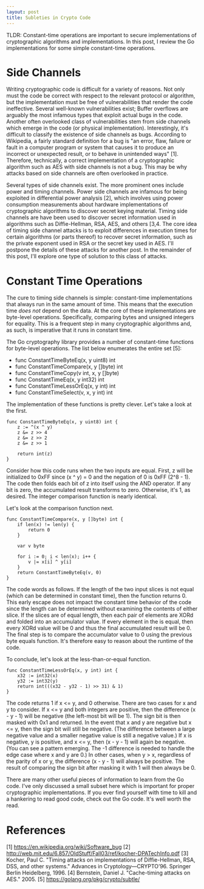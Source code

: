 ```yaml
---
layout: post
title: Subleties in Crypto Code
---
```


TLDR: Constant-time operations are important to secure implementations
of cryptographic algorithms and implementations. In this post, I review 
the Go implementations for some simple constant-time operations.

# Side Channels

Writing cryptographic code is difficult for a variety of reasons. Not
only must the code be correct with respect to the relevant protocol
or algorithm, but the implementation must be free of vulnerabilities
that render the code ineffective. Several well-known vulnerabilities
exist; Buffer overflows are arguably the most infamous types that exploit
actual bugs in the code. Another often overlooked class of vulnerabilities
stem from side channels which emerge in the code (or physical implementation). 
Interestingly, it's difficult to classify the existence of side channels
as bugs. According to Wikipedia, a fairly standard definition for a bug is
"an error, flaw, failure or fault in a computer program or system that causes 
it to produce an incorrect or unexpected result, or to behave in unintended 
ways" [1]. Therefore, technically, a correct implementation of a cryptographic
algorithm such as AES with side channels is not a bug. This may be why attacks
based on side channels are often overlooked in practice. 

Several types of side channels exist. The more prominent ones include power and
timing channels. Power side channels are infamous for being exploited in
differential power analysis [2], which involves using power consumption measurements 
about hardware implementations of cryptographic algorithms to discover secret
keying material. Timing side channels are have been used to discover secret information
used in algorithms such as Diffie-Hellman, RSA, AES, and others [3,4. The core idea of
timing side channel attacks is to exploit differences in execution times for certain
algorithms (or parts thereof) to recover secret information, such as the private
exponent used in RSA or the secret key used in AES. I'll postpone the 
details of these attacks for another post. In the remainder of this post, I'll 
explore one type of solution to this class of attacks. 

# Constant Time Operations

The cure to timing side channels is simple: constant-time implementations that 
always run in the same amount of time. This means that the execution time *does
not* depend on the data. At the core of these implementations are byte-level
operations. Specifically, comparing bytes and unsigned integers for equality. 
This is a frequent step in many cryptographic algorithms and, as such, is 
imperative that it runs in constant time.

The Go cryptography library provides a number of constant-time functions
for byte-level operations. The list below enumerates the entire set [5]:

- func ConstantTimeByteEq(x, y uint8) int
- func ConstantTimeCompare(x, y []byte) int
- func ConstantTimeCopy(v int, x, y []byte)
- func ConstantTimeEq(x, y int32) int
- func ConstantTimeLessOrEq(x, y int) int
- func ConstantTimeSelect(v, x, y int) int

The implementation of these functions is pretty clever. Let's take a look 
at the first.

~~~
func ConstantTimeByteEq(x, y uint8) int {
    z := ^(x ^ y)
    z &= z >> 4
    z &= z >> 2
    z &= z >> 1
  
    return int(z)
}
~~~

Consider how this code runs when the two inputs are equal.
First, z will be initialized to 0xFF since (x ^ y) = 0 and the 
negation of 0 is 0xFF (2^8 - 1). The code then folds each bit
of z into itself using the AND operator. If any bit is zero,
the accumulated result transforms to zero. Otherwise, it's 
1, as desired. The integer comparison function is nearly identical.

Let's look at the comparison function next.

~~~
func ConstantTimeCompare(x, y []byte) int {
    if len(x) != len(y) {
        return 0
    }
        
    var v byte
        
    for i := 0; i < len(x); i++ {
        v |= x[i] ^ y[i]
    }
    return ConstantTimeByteEq(v, 0)
}
~~~

The code words as follows. If the length of the two input
slices is not equal (which can be determined in constant time),
then the function returns 0. This early escape does not impact the
constant time behavior of the code since the length can be determined
without examining the contents of either slice. If the slices are
of equal length, then each pair of elements are XORd and folded
into an accumulator value. If every element in the is equal, then
every XORd value will be 0 and thus the final accumulated result
will be 0. The final step is to compare the accumulator value to 0
using the previous byte equals function. It's therefore easy to
reason about the runtime of the code. 

To conclude, let's look at the less-than-or-equal function.

~~~
func ConstantTimeLessOrEq(x, y int) int {
    x32 := int32(x)
    y32 := int32(y)
    return int(((x32 - y32 - 1) >> 31) & 1)
}
~~~

The code returns 1 if x <= y, and 0 otherwise. There are two cases for
x and y to consider. If x <= y and both integers are positive, then the 
difference (x - y - 1) will be negative (the left-most bit will be 1). 
The sign bit is then masked with 0x1 and returned. In the event that
x and y are negative but x <= y, then the sign bit will still be negative.
(The difference between a large negative value and a smaller negative
value is still a negative value.) If x is negative, y is positive, and x <= y,
then (x - y - 1) will again be negative. (You can see a pattern emerging.
The -1 difference is needed to handle the edge case where x and y are 0.)
In other cases, when y > x, regardless of the parity of x or y, the 
difference (x - y - 1) will always be positive. The result of comparing the
sign bit after masking it with 1 will then always be 0. 

There are many other useful pieces of information to learn from the Go code. 
I've only discussed a small subset here which is important for proper 
cryptographic implementations. If you ever find yourself with time to kill
and a hankering to read good code, check out the Go code. It's well worth
the read. 

# References

[1] https://en.wikipedia.org/wiki/Software_bug
[2] http://web.mit.edu/6.857/OldStuff/Fall03/ref/kocher-DPATechInfo.pdf
[3] Kocher, Paul C. "Timing attacks on implementations of Diffie-Hellman, RSA, DSS, and other systems." Advances in Cryptology—CRYPTO’96. Springer Berlin Heidelberg, 1996.
[4] Bernstein, Daniel J. "Cache-timing attacks on AES." 2005.
[5] https://golang.org/pkg/crypto/subtle/
